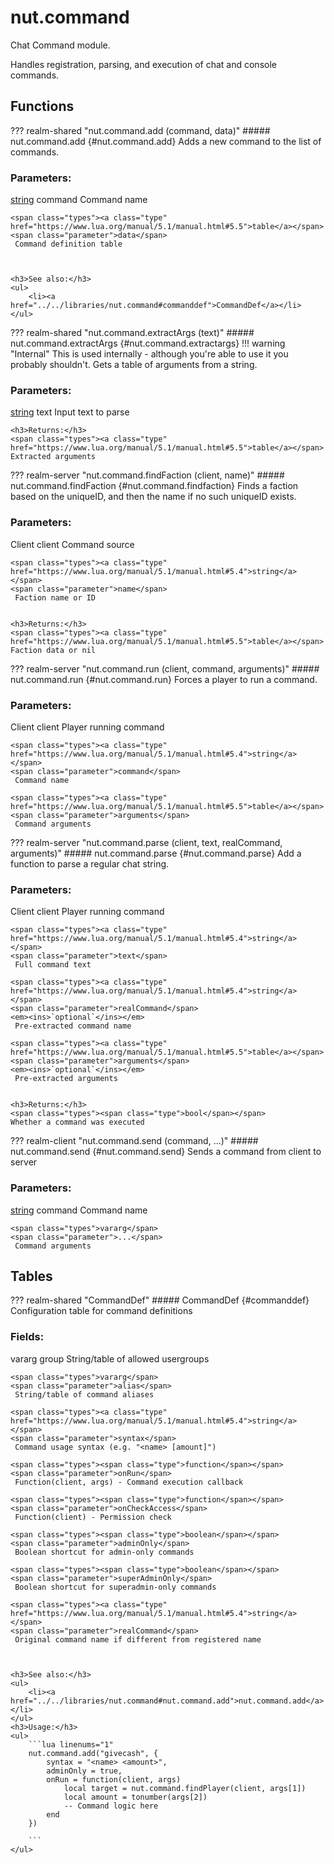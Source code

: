 # nut.command
Chat Command module.

Handles registration, parsing, and execution of chat and console commands.
## Functions
??? realm-shared "<a id=nut.command.add></a>nut.command.add (command, data)"
    ##### nut.command.add {#nut.command.add}
    Adds a new command to the list of commands.
    <h3>Parameters:</h3>
    <span class="types"><a class="type" href="https://www.lua.org/manual/5.1/manual.html#5.4">string</a></span>
    <span class="parameter">command</span>
     Command name

    <span class="types"><a class="type" href="https://www.lua.org/manual/5.1/manual.html#5.5">table</a></span>
    <span class="parameter">data</span>
     Command definition table



    <h3>See also:</h3>
    <ul>
        <li><a href="../../libraries/nut.command#commanddef">CommandDef</a></li>
    </ul>
??? realm-shared "<a id=nut.command.extractArgs></a>nut.command.extractArgs (text)"
    ##### nut.command.extractArgs {#nut.command.extractargs}
    !!! warning "Internal"
        This is used internally - although you're able to use it you probably shouldn't.
    Gets a table of arguments from a string.
    <h3>Parameters:</h3>
    <span class="types"><a class="type" href="https://www.lua.org/manual/5.1/manual.html#5.4">string</a></span>
    <span class="parameter">text</span>
     Input text to parse


    <h3>Returns:</h3>
    <span class="types"><a class="type" href="https://www.lua.org/manual/5.1/manual.html#5.5">table</a></span>
    Extracted arguments



??? realm-server "<a id=nut.command.findFaction></a>nut.command.findFaction (client, name)"
    ##### nut.command.findFaction {#nut.command.findfaction}
    Finds a faction based on the uniqueID, and then the name if no such uniqueID exists.
    <h3>Parameters:</h3>
    <span class="types"><span class="type">Client</span></span>
    <span class="parameter">client</span>
     Command source

    <span class="types"><a class="type" href="https://www.lua.org/manual/5.1/manual.html#5.4">string</a></span>
    <span class="parameter">name</span>
     Faction name or ID


    <h3>Returns:</h3>
    <span class="types"><a class="type" href="https://www.lua.org/manual/5.1/manual.html#5.5">table</a></span>
    Faction data or nil



??? realm-server "<a id=nut.command.run></a>nut.command.run (client, command, arguments)"
    ##### nut.command.run {#nut.command.run}
    Forces a player to run a command.
    <h3>Parameters:</h3>
    <span class="types"><span class="type">Client</span></span>
    <span class="parameter">client</span>
     Player running command

    <span class="types"><a class="type" href="https://www.lua.org/manual/5.1/manual.html#5.4">string</a></span>
    <span class="parameter">command</span>
     Command name

    <span class="types"><a class="type" href="https://www.lua.org/manual/5.1/manual.html#5.5">table</a></span>
    <span class="parameter">arguments</span>
     Command arguments



??? realm-server "<a id=nut.command.parse></a>nut.command.parse (client, text, realCommand, arguments)"
    ##### nut.command.parse {#nut.command.parse}
    Add a function to parse a regular chat string.
    <h3>Parameters:</h3>
    <span class="types"><span class="type">Client</span></span>
    <span class="parameter">client</span>
     Player running command

    <span class="types"><a class="type" href="https://www.lua.org/manual/5.1/manual.html#5.4">string</a></span>
    <span class="parameter">text</span>
     Full command text

    <span class="types"><a class="type" href="https://www.lua.org/manual/5.1/manual.html#5.4">string</a></span>
    <span class="parameter">realCommand</span>
    <em><ins>`optional`</ins></em>
     Pre-extracted command name

    <span class="types"><a class="type" href="https://www.lua.org/manual/5.1/manual.html#5.5">table</a></span>
    <span class="parameter">arguments</span>
    <em><ins>`optional`</ins></em>
     Pre-extracted arguments


    <h3>Returns:</h3>
    <span class="types"><span class="type">bool</span></span>
    Whether a command was executed



??? realm-client "<a id=nut.command.send></a>nut.command.send (command, ...)"
    ##### nut.command.send {#nut.command.send}
    Sends a command from client to server
    <h3>Parameters:</h3>
    <span class="types"><a class="type" href="https://www.lua.org/manual/5.1/manual.html#5.4">string</a></span>
    <span class="parameter">command</span>
     Command name

    <span class="types">vararg</span>
    <span class="parameter">...</span>
     Command arguments



## Tables
??? realm-shared "<a id=CommandDef></a>CommandDef"
    ##### CommandDef {#commanddef}
    Configuration table for command definitions
    <h3>Fields:</h3>
    <span class="types">vararg</span>
    <span class="parameter">group</span>
     String/table of allowed usergroups

    <span class="types">vararg</span>
    <span class="parameter">alias</span>
     String/table of command aliases

    <span class="types"><a class="type" href="https://www.lua.org/manual/5.1/manual.html#5.4">string</a></span>
    <span class="parameter">syntax</span>
     Command usage syntax (e.g. "<name> [amount]")

    <span class="types"><span class="type">function</span></span>
    <span class="parameter">onRun</span>
     Function(client, args) - Command execution callback

    <span class="types"><span class="type">function</span></span>
    <span class="parameter">onCheckAccess</span>
     Function(client) - Permission check

    <span class="types"><span class="type">boolean</span></span>
    <span class="parameter">adminOnly</span>
     Boolean shortcut for admin-only commands

    <span class="types"><span class="type">boolean</span></span>
    <span class="parameter">superAdminOnly</span>
     Boolean shortcut for superadmin-only commands

    <span class="types"><a class="type" href="https://www.lua.org/manual/5.1/manual.html#5.4">string</a></span>
    <span class="parameter">realCommand</span>
     Original command name if different from registered name



    <h3>See also:</h3>
    <ul>
        <li><a href="../../libraries/nut.command#nut.command.add">nut.command.add</a></li>
    </ul>
    <h3>Usage:</h3>
    <ul>
        ```lua linenums="1"
        nut.command.add("givecash", {
		    syntax = "<name> <amount>",
		    adminOnly = true,
		    onRun = function(client, args)
		        local target = nut.command.findPlayer(client, args[1])
		        local amount = tonumber(args[2])
		        -- Command logic here
		    end
		})

        ```
    </ul>
